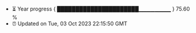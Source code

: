 - ⏳ Year progress { ██████████████████████▁▁▁▁▁▁▁▁ } 75.60 %
- ⏰ Updated on Tue, 03 Oct 2023 22:15:50 GMT

